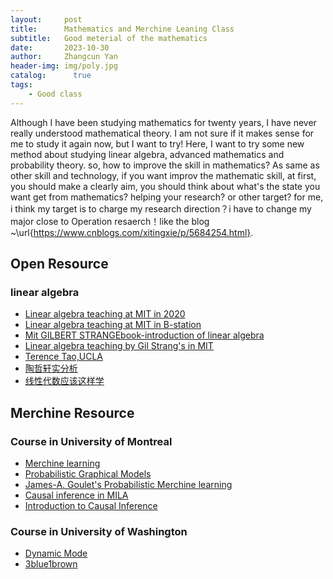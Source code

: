 ```yaml
---
layout:     post
title:      Mathematics and Merchine Leaning Class
subtitle:   Good meterial of the mathematics
date:       2023-10-30
author:     Zhangcun Yan
header-img: img/poly.jpg
catalog: 	  true
tags:
    - Good class
---
```



Although I have been studying mathematics for twenty years, I have never really understood mathematical theory. I am not sure if it makes sense for me to study it again now, but I want to try! Here, I want to try some new method about studying linear algebra, advanced mathematics and probability theory. so, how to improve the skill in mathematics? As same as other skill and technology, if you want improv the mathematic skill, at first, you should make a clearly aim, you should think about what's the state you  want get from mathematics? helping your research? or other target? for me, i think my target is to charge my research direction？i have to change my major close to Operation resaerch！like the blog ~\url{https://www.cnblogs.com/xitingxie/p/5684254.html}.

## Open Resource

### linear algebra
* [Linear algebra teaching at MIT in 2020](https://ocw.mit.edu/courses/res-18-010-a-2020-vision-of-linear-algebra-spring-2020/video_galleries/videos/)
* [Linear algebra teaching at MIT in B-station](https://www.bilibili.com/video/BV1at411d79w/?from=search&seid=4025877564496457871&vd_source=eadde1477a58ba202d5070a8f223d4d4)
* [Mit GILBERT STRANG](https://math.mit.edu/~gs/)[Ebook-introduction of linear algebra](https://yanzhangcun.github.io/files/ebooks/Gilbert_Strang-Introduction-to-Linear-Algebra.pdf)
* [Linear algebra teaching by Gil Strang's in MIT](https://www.youtube.com/watch?v=lUUte2o2Sn8&list=PLUl4u3cNGP60DW_heGsvmEGwaXtGuSzQ7)
* [Terence Tao,UCLA](https://www.math.ucla.edu/~tao/)
* [陶哲轩实分析](https://yanzhangcun.github.io/files/ebooks/TAOZHEXUAN.pdf)
* [线性代数应该这样学](https://icourse.club/uploads/files/f3e9c960b93d8b8fbfdc1bda18a8d55088cbc8cb.pdf)

## Merchine Resource

### Course in University of Montreal
* [Merchine learning](https://www.iro.umontreal.ca/~slacoste/teaching/ift6269/A22/project.html)
* [Probabilistic Graphical Models](https://www.iro.umontreal.ca/~slacoste/teaching/ift6269/A22/)
* [James-A. Goulet's Probabilistic Merchine learning](https://profs.polymtl.ca/jagoulet/Site/Goulet_web_page_TEACHING.html)
* [Causal inference in MILA](https://www.dsridhar.com/courses/787-causal-inference-and-ml)
* [Introduction to Causal Inference](https://www.bradyneal.com/causal-inference-course)

### Course in University of Washington
* [Dynamic Mode](http://dmdbook.com/)
* [3blue1brown](https://www.youtube.com/@3blue1brown)
